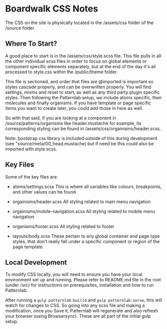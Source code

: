 # Boardwalk CSS Notes

The CSS on the site is physically located in the /assets/css folder of the /source folder.

## Where To Start?
A good place to start is in the /assets/css/style.scss file. This file pulls in all the other individual scss files in order to focus on global elements or component specific elements separately, but at the end of the day it's all processed to style.css within the /public/theme folder.

This file is sectioned, and order that files are @imported is important so styles cascade properly, and can be overwritten properly. You will find settings, mixins and reset to start, as well as any third party plugin specific styles. Then following the Patternlab setup, we include atoms specific, then molecules and finally organisms. If you have template or page specific items you want to create later, you could add those in here as well.

So with that said, if you are looking at a component in /source/patterns/organisms like header.mustache for example, its corresponding styling can be found in /assets/css/orgainisms/header.scss.

Note: bootstrap css library is included outside of this during development (see "source/meta/00_head.mustache) but if need be this could also be imported with style.scss.

## Key Files

Some of the key files are:

* atoms/settings.scss
This is where all variables like colours, breakpoints, and other values can be found

* orgainisms/header.scss
All styling related to main menu navigation

* orgainisms/mobile-navigation.scss
All styling related to mobile menu navigation

* organisms/footer.scss
All styling related to footer

* layouts/body.scss
These pertain to any global container and page type styles, that don't really fall under a specific component or region of the page template.


## Local Development

To modify CSS locally, you will need to ensure you have your local environment set up and running. Please refer to README.md file in the root (under /src) for instructions on prerequisites, installation and how to run Patternlab.

After running a ```gulp patternlab:builld``` and ```gulp patternlab:serve```, this will watch for changes to CSS. So going into any scss file and making a modification, once you Save it, Patternlab will regenerate and also refresh your browser (using Browsersync). These are all part of the initial gulp setup.

